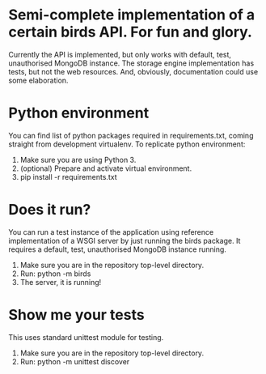 # Semi-complete implementation of a certain birds API. For fun and glory.

Currently the API is implemented, but only works with default, test,
unauthorised MongoDB instance. The storage engine implementation has tests, but
not the web resources. And, obviously, documentation could use some elaboration.

# Python environment

You can find list of python packages required in requirements.txt, coming
straight from development virtualenv. To replicate python environment:

1. Make sure you are using Python 3.
2. (optional) Prepare and activate virtual environment.
3. pip install -r requirements.txt

# Does it run?

You can run a test instance of the application using reference implementation of
a WSGI server by just running the birds package. It requires a default,
test, unauthorised MongoDB instance running.

1. Make sure you are in the repository top-level directory.
2. Run: python -m birds
3. The server, it is running!

# Show me your tests

This uses standard unittest module for testing.

1. Make sure you are in the repository top-level directory.
2. Run: python -m unittest discover
